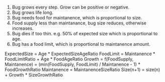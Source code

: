 1. Bug grows every step. Grow can be positive or negative.
2. Bug grows life long.
3. Bug needs food for maintanence, which is proportional to size.
4. Food supply less than maintanance, bug size reduces, otherwise increases.
5. Bug dies if too thin. e.g. 50% of expected size which is proportional to age.
6. Bug has a food limit, which is proportional to maintanence amount.

ExpectedSize = Age * ExpectedSizeAgeRatio
FoodLimit = Maintanence * FoodLimitRatio + Age * FoodAgeRatio
Growth = f(FoodSupply, Maintanence) = (min(FoodSupply, FoodLimit) / Maintanence - 1) * FoodGrowthRatio
Maintanence = MaintanenceSizeRatio
Size(n+1) = size(n) + Growth * SizeGrowthRatio

